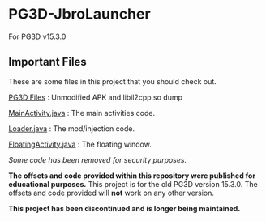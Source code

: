# PG3D-JbroLauncher
For PG3D v15.3.0

## Important Files
These are some files in this project that you should check out.

[PG3D Files](https://github.com/jbro129/PG3D-JbroLauncher/tree/master/PG3D) : Unmodified APK and libil2cpp.so dump

[MainActivity.java](https://github.com/jbro129/PG3D-JbroLauncher/tree/master/app/src/main/java/com/jbro129/mod/pg3dlauncher/MainActivity.java) : The main activities code.

[Loader.java](https://github.com/jbro129/PG3D-JbroLauncher/tree/master/app/src/main/java/com/jbro129/mod/Loader.java) : The mod/injection code.

[FloatingActivity.java](https://github.com/jbro129/PG3D-JbroLauncher/tree/master/app/src/main/java/com/jbro129/mod/menu/FloatingActivity.java) : The floating window.


*Some code has been removed for security purposes.*

**The offsets and code provided within this repository were published for educational purposes.**
This project is for the old PG3D version 15.3.0. The offsets and
code provided will **not** work on any other version.

**This project has been discontinued and is longer being maintained.**
